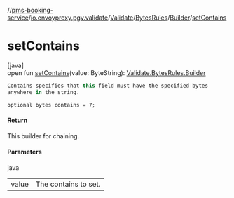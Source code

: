 //[pms-booking-service](../../../../../index.md)/[io.envoyproxy.pgv.validate](../../../index.md)/[Validate](../../index.md)/[BytesRules](../index.md)/[Builder](index.md)/[setContains](set-contains.md)

# setContains

[java]\
open fun [setContains](set-contains.md)(value: ByteString): [Validate.BytesRules.Builder](index.md)

```kotlin
Contains specifies that this field must have the specified bytes
anywhere in the string.

```
`optional bytes contains = 7;`

#### Return

This builder for chaining.

#### Parameters

java

| | |
|---|---|
| value | The contains to set. |